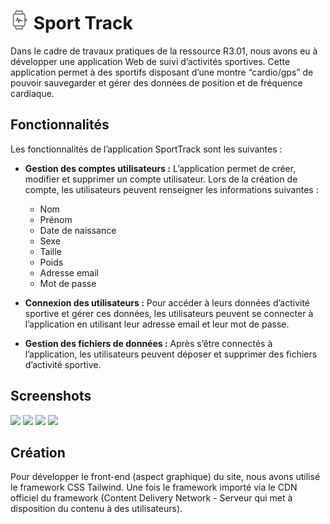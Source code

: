 # <img src="assets/img/logo.png" height="30"> Sport Track
Dans le cadre de travaux pratiques de la ressource R3.01, nous avons eu à développer une application Web de suivi d’activités sportives. Cette application permet à des sportifs disposant d’une montre “cardio/gps” de pouvoir sauvegarder et gérer des données de position et de fréquence cardiaque.

## Fonctionnalités
Les fonctionnalités de l’application SportTrack sont les suivantes :
* __Gestion des comptes utilisateurs :__ L’application permet de créer, modifier et supprimer un compte utilisateur. Lors de la création de compte, les utilisateurs peuvent renseigner les informations suivantes :
    * Nom
    * Prénom
    * Date de naissance
    * Sexe
    * Taille
    * Poids
    * Adresse email
    * Mot de passe

* __Connexion des utilisateurs :__ Pour accéder à leurs données d’activité sportive et gérer ces données, les utilisateurs peuvent se connecter à l’application en utilisant leur adresse email et leur mot de passe.

* __Gestion des fichiers de données :__ Après s’être connectés à l’application, les utilisateurs peuvent déposer et supprimer des fichiers d’activité sportive.

## Screenshots

<div>
    <img width="23%" src="fastlane/metadata/android/en-US/images/phoneScreenshots/screenshot1.png">
    <img width="23%" src="fastlane/metadata/android/en-US/images/phoneScreenshots/screenshot2.png">
    <img width="23%" src="fastlane/metadata/android/en-US/images/phoneScreenshots/screenshot3.png">
    <img width="23%" src="fastlane/metadata/android/en-US/images/phoneScreenshots/screenshot4.png">
</div>

## Création
Pour développer le front-end (aspect graphique) du site, nous avons utilisé le framework CSS Tailwind. Une fois le framework importé via le CDN officiel du framework (Content Delivery Network - Serveur qui met à disposition du contenu à des utilisateurs).
